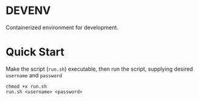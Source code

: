 # DEVENV

Containerized environment for development.

# Quick Start

Make the script (`run.sh`) executable, then run the script, supplying desired `username` and `password`

```
chmod +x run.sh
run.sh <username> <password>
```